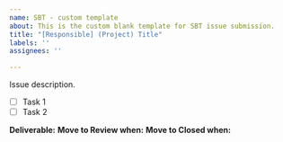 ```yaml
---
name: SBT - custom template
about: This is the custom blank template for SBT issue submission.
title: "[Responsible] (Project) Title"
labels: ''
assignees: ''

---
```


Issue description.

- [ ] Task 1
- [ ] Task 2

**Deliverable:**
**Move to Review when:** 
**Move to Closed when:**

